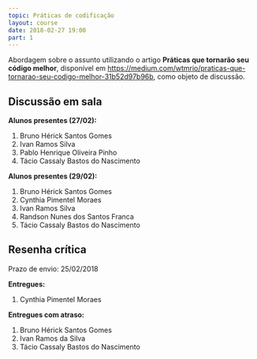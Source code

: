 ```yaml
---
topic: Práticas de codificação
layout: course
date: 2018-02-27 19:00
part: 1
---
```


Abordagem sobre o assunto utilizando o artigo **Práticas que tornarão seu código melhor**,
disponível em <https://medium.com/wtmrio/praticas-que-tornarao-seu-codigo-melhor-31b52d97b96b>,
como objeto de discussão.

## Discussão em sala

**Alunos presentes (27/02):**

1. Bruno Hérick Santos Gomes
2. Ivan Ramos Silva
3. Pablo Henrique Oliveira Pinho
4. Tácio Cassaly Bastos do Nascimento

**Alunos presentes (29/02):**

1. Bruno Hérick Santos Gomes
2. Cynthia Pimentel Moraes
3. Ivan Ramos Silva
4. Randson Nunes dos Santos Franca
5. Tácio Cassaly Bastos do Nascimento

## Resenha crítica

Prazo de envio: 25/02/2018

**Entregues:**

1. Cynthia Pimentel Moraes

**Entregues com atraso:**

1. Bruno Hérick Santos Gomes
2. Ivan Ramos da Silva
3. Tácio Cassaly Bastos do Nascimento
